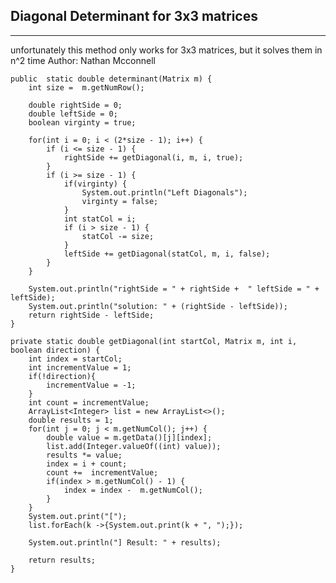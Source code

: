 ## Diagonal Determinant for 3x3 matrices

---
unfortunately this method only works for 3x3 matrices, but it solves them in n^2 time
Author: Nathan Mcconnell

    public  static double determinant(Matrix m) {
        int size =  m.getNumRow();

        double rightSide = 0;
        double leftSide = 0;
        boolean virginty = true;

        for(int i = 0; i < (2*size - 1); i++) {
            if (i <= size - 1) {
                rightSide += getDiagonal(i, m, i, true);
            }
            if (i >= size - 1) {
                if(virginty) {
                    System.out.println("Left Diagonals");
                    virginty = false;
                }
                int statCol = i;
                if (i > size - 1) {
                    statCol -= size;
                }
                leftSide += getDiagonal(statCol, m, i, false);
            }
        }

        System.out.println("rightSide = " + rightSide +  " leftSide = " + leftSide);
        System.out.println("solution: " + (rightSide - leftSide));
        return rightSide - leftSide;
    }

    private static double getDiagonal(int startCol, Matrix m, int i, boolean direction) {
        int index = startCol;
        int incrementValue = 1;
        if(!direction){
            incrementValue = -1;
        }
        int count = incrementValue;
        ArrayList<Integer> list = new ArrayList<>();
        double results = 1;
        for(int j = 0; j < m.getNumCol(); j++) {
            double value = m.getData()[j][index];
            list.add(Integer.valueOf((int) value));
            results *= value;
            index = i + count;
            count +=  incrementValue;
            if(index > m.getNumCol() - 1) {
                index = index -  m.getNumCol();
            }
        }
        System.out.print("[");
        list.forEach(k ->{System.out.print(k + ", ");});

        System.out.println("] Result: " + results);

        return results;
    }